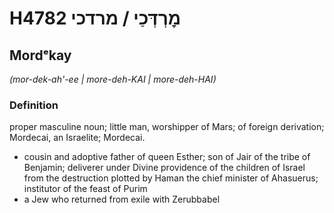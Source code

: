 # H4782 מׇרְדְּכַי / מרדכי

## Mordᵉkay

_(mor-dek-ah'-ee | more-deh-KAI | more-deh-HAI)_

### Definition

proper masculine noun; little man, worshipper of Mars; of foreign derivation; Mordecai, an Israelite; Mordecai.

- cousin and adoptive father of queen Esther; son of Jair of the tribe of Benjamin; deliverer under Divine providence of the children of Israel from the destruction plotted by Haman the chief minister of Ahasuerus; institutor of the feast of Purim
- a Jew who returned from exile with Zerubbabel
